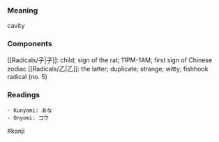 ### Meaning

cavity

### Components

[[Radicals/子|子]]: child; sign of the rat; 11PM-1AM; first sign of Chinese zodiac [[Radicals/乙|乙]]: the latter; duplicate; strange; witty; fishhook radical (no. 5)

### Readings

```
- Kunyomi: あな
- Onyomi: コウ
```

#kanji